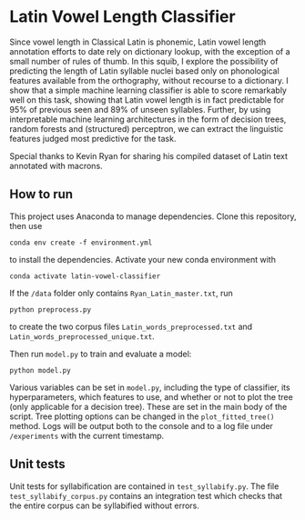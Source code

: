# Latin Vowel Length Classifier

Since vowel length in Classical Latin is phonemic, Latin vowel length 
annotation efforts to date rely on dictionary lookup, with the 
exception of a small number of rules of thumb.
In this squib, I explore the possibility of predicting the length of Latin 
syllable nuclei based only on phonological features available from the 
orthography, without recourse to a dictionary. 
I show that a simple machine learning classifier is able to score remarkably 
well on this task, showing that Latin vowel length is in fact predictable 
for 95% of previous seen and 89% of unseen syllables. 
Further, by using interpretable machine learning architectures in the form of 
decision trees, random forests and (structured) perceptron, we can extract 
the linguistic features judged most predictive for the task.

Special thanks to Kevin Ryan for sharing his compiled dataset of Latin text
annotated with macrons.

## How to run

This project uses Anaconda to manage dependencies. Clone this repository, then use
```
conda env create -f environment.yml
```
to install the dependencies. Activate your new conda environment with
```
conda activate latin-vowel-classifier
```

If the `/data` folder only contains `Ryan_Latin_master.txt`,  run
```
python preprocess.py
```
to create the two corpus files `Latin_words_preprocessed.txt` and `Latin_words_preprocessed_unique.txt`. 

Then run `model.py` to train and evaluate a model:
```
python model.py
```
Various variables can be set in `model.py`,
including the type of classifier, its 
hyperparameters, which features to use, and whether or not to plot the tree 
(only applicable for a decision tree). These are set in the main body of the script.
Tree plotting options can be changed in the `plot_fitted_tree()` method.
Logs will be output both to the console and to a log file under `/experiments`
with the current timestamp.

## Unit tests

Unit tests for syllabification are contained in `test_syllabify.py`. 
The file `test_syllabify_corpus.py` contains an integration test which checks
that the entire corpus can be syllabified without errors.